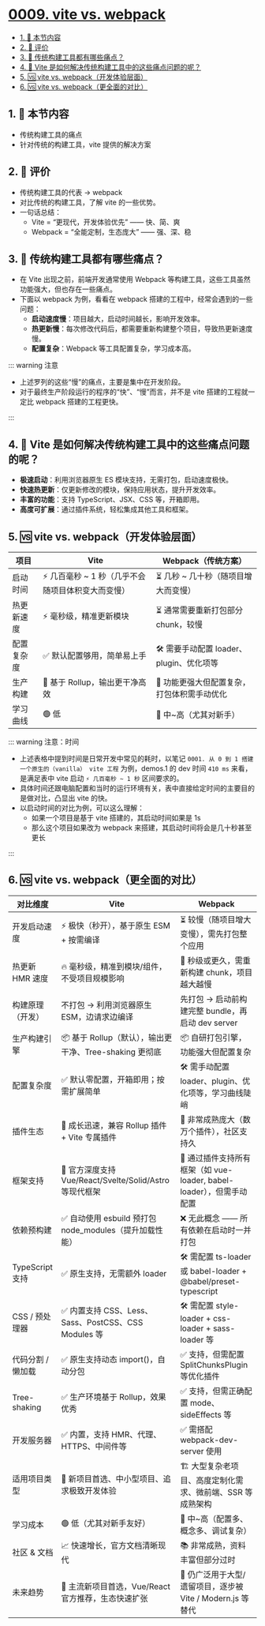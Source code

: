 # [0009. vite vs. webpack](https://github.com/tnotesjs/TNotes.vite/tree/main/notes/0009.%20vite%20vs.%20webpack)

<!-- region:toc -->

- [1. 🎯 本节内容](#1--本节内容)
- [2. 🫧 评价](#2--评价)
- [3. 🤔 传统构建工具都有哪些痛点？](#3--传统构建工具都有哪些痛点)
- [4. 🤔 Vite 是如何解决传统构建工具中的这些痛点问题的呢？](#4--vite-是如何解决传统构建工具中的这些痛点问题的呢)
- [5. 🆚 vite vs. webpack（开发体验层面）](#5--vite-vs-webpack开发体验层面)
- [6. 🆚 vite vs. webpack（更全面的对比）](#6--vite-vs-webpack更全面的对比)

<!-- endregion:toc -->

## 1. 🎯 本节内容

- 传统构建工具的痛点
- 针对传统的构建工具，vite 提供的解决方案

## 2. 🫧 评价

- 传统构建工具的代表 -> webpack
- 对比传统的构建工具，了解 vite 的一些优势。
- 一句话总结：
  - Vite = “更现代，开发体验优先” —— 快、简、爽
  - Webpack = “全能定制，生态庞大” —— 强、深、稳

## 3. 🤔 传统构建工具都有哪些痛点？

- 在 Vite 出现之前，前端开发通常使用 Webpack 等构建工具，这些工具虽然功能强大，但也存在一些痛点。
- 下面以 webpack 为例，看看在 webpack 搭建的工程中，经常会遇到的一些问题：
  - **启动速度慢**：项目越大，启动时间越长，影响开发效率。
  - **热更新慢**：每次修改代码后，都需要重新构建整个项目，导致热更新速度慢。
  - **配置复杂**：Webpack 等工具配置复杂，学习成本高。

::: warning 注意

- 上述罗列的这些“慢”的痛点，主要是集中在开发阶段。
- 对于最终生产阶段运行的程序的“快”、“慢”而言，并不是 vite 搭建的工程就一定比 webpack 搭建的工程更快。

:::

## 4. 🤔 Vite 是如何解决传统构建工具中的这些痛点问题的呢？

- **极速启动**：利用浏览器原生 ES 模块支持，无需打包，启动速度极快。
- **快速热更新**：仅更新修改的模块，保持应用状态，提升开发效率。
- **丰富的功能**：支持 TypeScript、JSX、CSS 等，开箱即用。
- **高度可扩展**：通过插件系统，轻松集成其他工具和框架。

## 5. 🆚 vite vs. webpack（开发体验层面）

| 项目 | Vite | Webpack（传统方案） |
| --- | --- | --- |
| 启动时间 | ⚡ 几百毫秒 ~ 1 秒（几乎不会随项目体积变大而变慢） | ⏳ 几秒 ~ 几十秒（随项目增大而变慢） |
| 热更新速度 | ⚡ 毫秒级，精准更新模块 | ⏳ 通常需要重新打包部分 chunk，较慢 |
| 配置复杂度 | ✅ 默认配置够用，简单易上手 | 🛠️ 需要手动配置 loader、plugin、优化项等 |
| 生产构建 | 🧱 基于 Rollup，输出更干净高效 | 🧱 功能更强大但配置复杂，打包体积需手动优化 |
| 学习曲线 | 🟢 低 | 🔵 中~高（尤其对新手） |

::: warning 注意：时间

- 上述表格中提到时间是日常开发中常见的耗时，以笔记 `0001. 从 0 到 1 搭建一个原生的（vanilla） vite 工程` 为例，demos.1 的 dev 时间 `410 ms` 来看，是满足表中 vite 启动 `⚡ 几百毫秒 ~ 1 秒` 区间要求的。
- 具体时间还跟电脑配置和当时的运行环境有关，表中直接给定时间的主要目的是做对比，凸显出 vite 的快。
- 以启动时间的对比为例，可以这么理解：
  - 如果一个项目是基于 vite 搭建的，其启动时间如果是 1s
  - 那么这个项目如果改为 webpack 来搭建，其启动时间将会是几十秒甚至更长

:::

## 6. 🆚 vite vs. webpack（更全面的对比）

| 对比维度 | Vite | Webpack |
| --- | --- | --- |
| 开发启动速度 | ⚡ 极快（秒开），基于原生 ESM + 按需编译 | ⏳ 较慢（随项目增大变慢），需先打包整个应用 |
| 热更新 HMR 速度 | 🔥 毫秒级，精准到模块/组件，不受项目规模影响 | 🐢 秒级或更久，需重新构建 chunk，项目越大越慢 |
| 构建原理（开发） | 不打包 → 利用浏览器原生 ESM，边请求边编译 | 先打包 → 启动前构建完整 bundle，再启动 dev server |
| 生产构建引擎 | 📦 基于 Rollup（默认），输出更干净、Tree-shaking 更彻底 | 📦 自研打包引擎，功能强大但配置复杂 |
| 配置复杂度 | ✅ 默认零配置，开箱即用；按需扩展简单 | 🛠️ 需手动配置 loader、plugin、优化项等，学习曲线陡峭 |
| 插件生态 | 🌱 成长迅速，兼容 Rollup 插件 + Vite 专属插件 | 🌳 非常成熟庞大（数万个插件），社区支持久 |
| 框架支持 | 🎯 官方深度支持 Vue/React/Svelte/Solid/Astro 等现代框架 | 🧩 通过插件支持所有框架（如 vue-loader, babel-loader），但需手动配置 |
| 依赖预构建 | ✅ 自动使用 esbuild 预打包 node_modules（提升加载性能） | ❌ 无此概念 —— 所有依赖在启动时一并打包 |
| TypeScript 支持 | ✅ 原生支持，无需额外 loader | 🛠️ 需配置 ts-loader 或 babel-loader + @babel/preset-typescript |
| CSS / 预处理器 | ✅ 内置支持 CSS、Less、Sass、PostCSS、CSS Modules 等 | 🛠️ 需配置 style-loader + css-loader + sass-loader 等 |
| 代码分割 / 懒加载 | ✅ 原生支持动态 import()，自动分包 | ✅ 支持，但需配置 SplitChunksPlugin 等优化插件 |
| Tree-shaking | ✅ 生产环境基于 Rollup，效果优秀 | ✅ 支持，但需正确配置 mode、sideEffects 等 |
| 开发服务器 | ✅ 内置，支持 HMR、代理、HTTPS、中间件等 | ✅ 需搭配 webpack-dev-server 使用 |
| 适用项目类型 | 🚀 新项目首选、中小型项目、追求极致开发体验 | 🏗️ 大型复杂老项目、高度定制化需求、微前端、SSR 等成熟架构 |
| 学习成本 | 🟢 低（尤其对新手友好） | 🔵 中~高（配置多、概念多、调试复杂） |
| 社区 & 文档 | 📈 快速增长，官方文档清晰现代 | 📚 非常成熟，资料丰富但部分过时 |
| 未来趋势 | 🌅 主流新项目首选，Vue/React 官方推荐，生态快速扩张 | 🌄 仍广泛用于大型/遗留项目，逐步被 Vite / Modern.js 等替代 |
